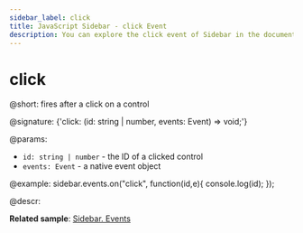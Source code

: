 ```yaml
---
sidebar_label: click
title: JavaScript Sidebar - click Event 
description: You can explore the click event of Sidebar in the documentation of the DHTMLX JavaScript UI library. Browse developer guides and API reference, try out code examples and live demos, and download a free 30-day evaluation version of DHTMLX Suite.
---
```


# click

@short: fires after a click on a control

@signature: {'click: (id: string | number, events: Event) => void;'}

@params:
- `id: string | number` - the ID of a clicked control
- `events: Event` - a native event object

@example:
sidebar.events.on("click", function(id,e){
    console.log(id);
});

@descr:

**Related sample**: [Sidebar. Events](https://snippet.dhtmlx.com/qfddiu3i)

[comment]: # (@related: sidebar/events.md)

